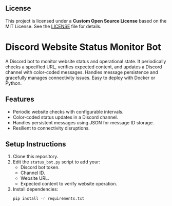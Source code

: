 ## License
This project is licensed under a **Custom Open Source License** based on the MIT License. See the [LICENSE](./LICENSE) file for details.

# Discord Website Status Monitor Bot

A Discord bot to monitor website status and operational state. It periodically checks a specified URL, verifies expected content, and updates a Discord channel with color-coded messages. Handles message persistence and gracefully manages connectivity issues. Easy to deploy with Docker or Python.

## Features
- Periodic website checks with configurable intervals.
- Color-coded status updates in a Discord channel.
- Handles persistent messages using JSON for message ID storage.
- Resilient to connectivity disruptions.

## Setup Instructions
1. Clone this repository.
2. Edit the `status_bot.py` script to add your:
   - Discord bot token.
   - Channel ID.
   - Website URL.
   - Expected content to verify website operation.
3. Install dependencies:
   ```bash
   pip install -r requirements.txt
